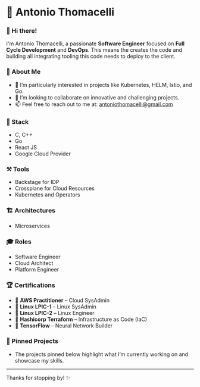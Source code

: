 # 🌟 Antonio Thomacelli

### 👋 Hi there!
I'm Antonio Thomacelli, a passionate **Software Engineer** focused on **Full Cycle Development** and **DevOps**.
This means the creates the code and building all integrating tooling this code needs to deploy to the client.

### 🚀 About Me
- 👀 I’m particularly interested in projects like Kubernetes, HELM, Istio, and Go.
- 💼 I’m looking to collaborate on innovative and challenging projects.
- 📫 Feel free to reach out to me at: [antoniothomacelli@gmail.com](mailto:antoniothomacelli@gmail.com)

### 🧰 Stack
- C, C++
- Go
- React JS
- Google Cloud Provider

### ⚒️ Tools
- Backstage for IDP
- Crossplane for Cloud Resources
- Kubernetes and Operators

### 🏗️ Architectures
- Microservices

### 🎓 Roles
- Software Engineer
- Cloud Architect
- Platform Engineer

### 🏆 Certifications
- 🥇 **AWS Practitioner** – Cloud SysAdmin
- 🥇 **Linux LPIC-1** – Linux SysAdmin
- 🥇 **Linux LPIC-2** – Linux Engineer
- 🥇 **Hashicorp Terraform** – Infrastructure as Code (IaC)
- 🥇 **TensorFlow** – Neural Network Builder


### 📌 Pinned Projects
- The projects pinned below highlight what I’m currently working on and showcase my skills.

---

Thanks for stopping by! ✨

<!---
tonnytg/tonnytg is a ✨ special ✨ repository because its `README.md` (this file) appears on your GitHub profile.
You can click the Preview link to take a look at your changes.
--->
